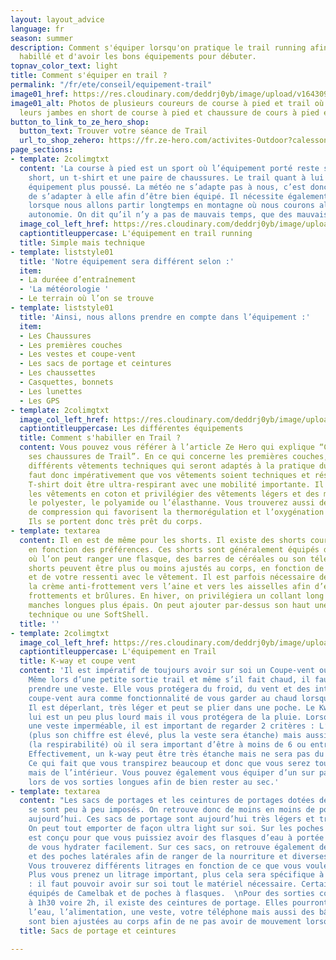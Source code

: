 ```yaml
---
layout: layout_advice
language: fr
season: summer
description: Comment s'équiper lorsqu'on pratique le trail running afin d'être bien
  habillé et d'avoir les bons équipements pour débuter.
topnav_color_text: light
title: Comment s'équiper en trail ?
permalink: "/fr/ete/conseil/equipement-trail"
image01_href: https://res.cloudinary.com/deddrj0yb/image/upload/v1643097698/website/Conseil%20/rob-wilson-1_bK_F0U43o-unsplash_crftch.jpg
image01_alt: Photos de plusieurs coureurs de course à pied et trail où l'on voit uniquement
  leurs jambes en short de course à pied et chaussure de cours à pied et de trail.
button_to_link_to_ze_hero_shop:
  button_text: Trouver votre séance de Trail
  url_to_shop_zehero: https://fr.ze-hero.com/activites-Outdoor?calessonstype=all&catypegenderlistsummer=all&calessonsactivitytype=Trail&start-date=
page_sections:
- template: 2colimgtxt
  content: 'La course à pied est un sport où l’équipement porté reste simple : un
    short, un t-shirt et une paire de chaussures. Le trail quant à lui nécessite un
    équipement plus poussé. La météo ne s’adapte pas à nous, c’est donc à nous de
    de s’adapter à elle afin d’être bien équipé. Il nécessite également plus d''équipement
    lorsque nous allons partir longtemps en montagne où nous courons alors en total
    autonomie. On dit qu’il n’y a pas de mauvais temps, que des mauvais habits.'
  image_col_left_href: https://res.cloudinary.com/deddrj0yb/image/upload/v1643040082/website/summer/IMG_20200725_103745_svblrc.jpg
  captiontitleuppercase: L'équipement en trail running
  title: Simple mais technique
- template: liststyle01
  title: 'Notre équipement sera différent selon :'
  item:
  - La duréee d’entraînement
  - 'La météorologie '
  - Le terrain où l’on se trouve
- template: liststyle01
  title: 'Ainsi, nous allons prendre en compte dans l’équipement :'
  item:
  - Les Chaussures
  - Les premières couches
  - Les vestes et coupe-vent
  - Les sacs de portage et ceintures
  - Les chaussettes
  - Casquettes, bonnets
  - Les lunettes
  - Les GPS
- template: 2colimgtxt
  image_col_left_href: https://res.cloudinary.com/deddrj0yb/image/upload/v1643097698/website/Conseil%20/sage-friedman-TT2J5t1QaMw-unsplash_eldqor.jpg
  captiontitleuppercase: Les différentes équipements
  title: Comment s'habiller en Trail ?
  content: Vous pouvez vous référer à l’article Ze Hero qui explique “Comment choisir
    ses chaussures de Trail”. En ce qui concerne les premières couches, on retrouve
    différents vêtements techniques qui seront adaptés à la pratique du Trail. Il
    faut donc impérativement que vos vêtements soient techniques et résistants. Le
    T-shirt doit être ultra-respirant avec une mobilité importante. Il faut bannir
    les vêtements en coton et privilégier des vêtements légers et des matières comme
    le polyester, le polyamide ou l’élasthanne. Vous trouverez aussi des vêtements
    de compression qui favorisent la thermorégulation et l’oxygénation des muscles.
    Ils se portent donc très prêt du corps.
- template: textarea
  content: Il en est de même pour les shorts. Il existe des shorts courts ou longs,
    en fonction des préférences. Ces shorts sont généralement équipés de poches fonctionnelles
    où l’on peut ranger une flasque, des barres de céréales ou son téléphone. Ces
    shorts peuvent être plus ou moins ajustés au corps, en fonction de votre préférence
    et de votre ressenti avec le vêtement. Il est parfois nécessaire de mettre de
    la crème anti-frottement vers l’aine et vers les aisselles afin d’éviter tous
    frottements et brûlures. En hiver, on privilégiera un collant long et des t-shirts
    manches longues plus épais. On peut ajouter par-dessus son haut une petite polaire
    technique ou une SoftShell.
  title: ''
- template: 2colimgtxt
  image_col_left_href: https://res.cloudinary.com/deddrj0yb/image/upload/v1643103133/website/Conseil%20Equiepement/fabio-comparelli-uq2E2V4LhCY-unsplash_lfvt2j.jpg
  captiontitleuppercase: L'équipement en Trail
  title: K-way et coupe vent
  content: 'Il est impératif de toujours avoir sur soi un Coupe-vent ou un K-way.
    Même lors d’une petite sortie trail et même s’il fait chaud, il faut systématiquement
    prendre une veste. Elle vous protégera du froid, du vent et des intempéries. Le
    coupe-vent aura comme fonctionnalité de vous garder au chaud lorsque le vent souffle.
    Il est déperlant, très léger et peut se plier dans une poche. Le Kway quant à
    lui est un peu plus lourd mais il vous protégera de la pluie. Lorsque vous prenez
    une veste imperméable, il est important de regarder 2 critères : L’indice Schmerber
    (plus son chiffre est élevé, plus la veste sera étanche) mais aussi l’indice RET
    (la respirabilité) où il sera important d’être à moins de 6 ou entre 6 et 12 RET.
    Effectivement, un k-way peut être très étanche mais ne sera pas du tout respirant.
    Ce qui fait que vous transpirez beaucoup et donc que vous serez tout de même trempé
    mais de l’intérieur. Vous pouvez également vous équiper d’un sur pantalon imperméable
    lors de vos sorties longues afin de bien rester au sec.'
- template: textarea
  content: "Les sacs de portages et les ceintures de portages dotées de leurs flasques
    se sont peu à peu imposés. On retrouve donc de moins en moins de portes bidons
    aujourd’hui. Ces sacs de portage sont aujourd’hui très légers et très fonctionnels.
    On peut tout emporter de façon ultra light sur soi. Sur les poches avant, tout
    est conçu pour que vous puissiez avoir des flasques d’eau à portée de main afin
    de vous hydrater facilement. Sur ces sacs, on retrouve également des poches dorsales
    et des poches latérales afin de ranger de la nourriture et diverses affaires.
    Vous trouverez différents litrages en fonction de ce que vous voulez emporter.
    Plus vous prenez un litrage important, plus cela sera spécifique à du Trail long
    : il faut pouvoir avoir sur soi tout le matériel nécessaire. Certains sont aussi
    équipés de Camelbak et de poches à flasques.  \nPour des sorties courtes de 45mn
    à 1h30 voire 2h, il existe des ceintures de portage. Elles pourront transporter
    l’eau, l’alimentation, une veste, votre téléphone mais aussi des bâtons. Elles
    sont bien ajustées au corps afin de ne pas avoir de mouvement lorsque vous courrez."
  title: Sacs de portage et ceintures

---
```

